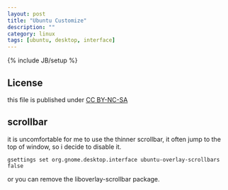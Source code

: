 ```yaml
---
layout: post
title: "Ubuntu Customize"
description: ""
category: linux
tags: [ubuntu, desktop, interface]
---
```

{% include JB/setup %}
## License
this file is published under [CC BY-NC-SA](http://creativecommons.org/licenses/by-nc-sa/3.0/)

## scrollbar
it is uncomfortable for me to use the thinner scrollbar, it often jump to the top of window, so i decide to disable it.

    gsettings set org.gnome.desktop.interface ubuntu-overlay-scrollbars false

or you can remove the liboverlay-scrollbar package.
